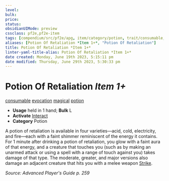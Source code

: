 ```yaml
---
level:
bulk:
price:
status:
obsidianUIMode: preview
cssclass: pf2e,pf2e-item
tags: [compendium/src/pf2e/apg, item/category/potion, trait/consumable, trait/evocation, trait/magical, trait/potion]
aliases: [Potion Of Retaliation *Item 1+*, "Potion Of Retaliation"]
title: Potion Of Retaliation *Item 1+*
linter-yaml-title-alias: Potion Of Retaliation *Item 1+*
date created: Monday, June 19th 2023, 5:15:11 pm
date modified: Thursday, June 29th 2023, 5:30:33 pm
---
```


# Potion Of Retaliation *Item 1+*

[consumable](rules/traits/consumable.md) [evocation](rules/traits/evocation.md) [magical](rules/traits/magical.md) [potion](rules/traits/potion.md)  

- **Usage** held in 1 hand; **Bulk** L
- **Activate** [Interact](rules/actions/interact.md)
- **Category** Potion

A potion of retaliation is available in four varieties—acid, cold, electricity, and fire—each with a faint shimmer reminiscent of the energy it contains. For 1 minute after drinking a potion of retaliation, you glow with a faint aura of that energy, and a creature that touches you (such as by making an unarmed attack or using a spell with a range of touch against you) takes damage of that type. The moderate, greater, and major versions also damage an adjacent creature that hits you with a melee weapon [Strike](rules/actions/strike.md).

*Source: Advanced Player's Guide p. 259*
